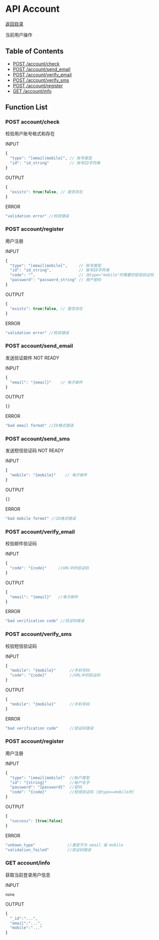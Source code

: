 # API Account

[返回目录](index.md)

当前用户操作

## Table of Contents

* [POST /account/check](#post-account-check)
* [POST /account/send_email](#post-account-send_email)
* [POST /account/verify_email](#post-account-verify_email)
* [POST /account/verify_sms](#post-account-verify_sms)
* [POST /account/register](#post-account-register)
* [GET /account/info](#GET-account-info)

## Function List

### POST account/check
校验用户账号格式和存在

INPUT
```javascript
{
  "type": "[email|mobile]", // 账号类型
  "id": "id_string"         // 账号ID字符串
}
```
OUTPUT
```javascript
{
  "exists": true|false, // 是否存在
}
```
ERROR
```javascript
"validation error" //校验错误
```

### POST account/register
用户注册

INPUT
```javascript
{
  "type": "[email|mobile]",     // 账号类型
  "id": "id_string",            // 账号ID字符串
  "code": "",                   // 当type="mobile"时需要的短信验证码
  "password": "password_string" // 用户密码
}
```
OUTPUT
```javascript
{
  "exists": true|false, // 是否存在
}
```
ERROR
```javascript
"validation error" //校验错误
```


### POST account/send_email
发送验证邮件 NOT READY

INPUT
```javascript
{
  "email": "{email}"    // 电子邮件
}
```
OUTPUT
```javascript
{}
```
ERROR
```javascript
"bad email format" //ID格式错误
```

### POST account/send_sms
发送短信验证码 NOT READY

INPUT
```javascript
{
  "mobile": "{mobile}"    // 电子邮件
}
```
OUTPUT
```javascript
{}
```
ERROR
```javascript
"bad mobile format" //ID格式错误
```

### POST account/verify_email
校验邮件验证码

INPUT
```javascript
{
  "code": "{code}"     //URL中的验证码
}
```
OUTPUT
```javascript
{
  "email": "{email}"   //电子邮件
}
```
ERROR
```javascript
"bad verification code" //验证码错误
```

### POST account/verify_sms
校验短信验证码

INPUT
```javascript
{
  "mobile": "{mobile}"      //手机号码
  "code": "{code}"          //URL中的验证码
}
```
OUTPUT
```javascript
{
  "mobile": "{mobile}"      //手机号码
}
```
ERROR
```javascript
"bad verification code"     //验证码错误
```

### POST account/register
用户注册

INPUT
```javascript
{
  "type": "[email|mobile]"  //帐户类型
  "id": "{string}"          //帐户名字
  "password": "{password}"  //密码
  "code": "{code}"          //短信验证码（当type==mobile时）
}
```
OUTPUT
```javascript
{
  "success": [true|false]
}
```
ERROR
```javascript
"unkown_type"              //类型不为 email 或 mobile
"validation_failed"        //验证码错误
```

### GET account/info
获取当前登录用户信息

INPUT

`none`

OUTPUT
```javascript
{
  "_id":"...",
  "email":"...",
  "mobile":"..."
}
```
